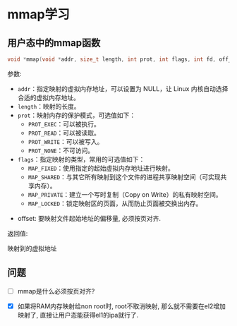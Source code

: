 # mmap学习

## 用户态中的mmap函数

```c
void *mmap(void *addr, size_t length, int prot, int flags, int fd, off_t offset);
```

参数: 

- `addr`：指定映射的虚拟内存地址，可以设置为 NULL，让 Linux 内核自动选择合适的虚拟内存地址。
- `length`：映射的长度。
- `prot`：映射内存的保护模式，可选值如下：
  - `PROT_EXEC`：可以被执行。
  - `PROT_READ`：可以被读取。
  - `PROT_WRITE`：可以被写入。
  - `PROT_NONE`：不可访问。
- `flags`：指定映射的类型，常用的可选值如下：
  - `MAP_FIXED`：使用指定的起始虚拟内存地址进行映射。
  - `MAP_SHARED`：与其它所有映射到这个文件的进程共享映射空间（可实现共享内存）。
  - `MAP_PRIVATE`：建立一个写时复制（Copy on Write）的私有映射空间。
  - `MAP_LOCKED`：锁定映射区的页面，从而防止页面被交换出内存。

* offset: 要映射文件起始地址的偏移量, 必须按页对齐.  

返回值:

映射到的虚拟地址

## 问题

- [ ] mmap是什么必须按页对齐?


- [x] 如果将RAM内存映射给non root时, root不取消映射, 那么就不需要在el2增加映射了, 直接让用户态能获得el1的ipa就行了. 


